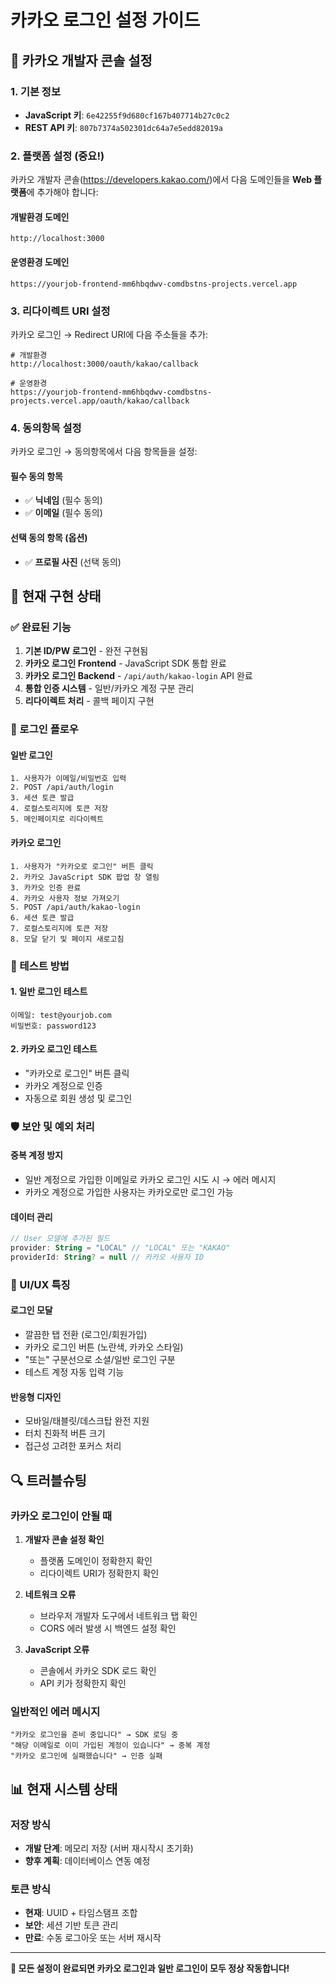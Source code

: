 # 카카오 로그인 설정 가이드

## 🔧 카카오 개발자 콘솔 설정

### 1. 기본 정보
- **JavaScript 키**: `6e42255f9d680cf167b407714b27c0c2`
- **REST API 키**: `807b7374a502301dc64a7e5edd82019a`

### 2. 플랫폼 설정 (중요!)
카카오 개발자 콘솔(https://developers.kakao.com/)에서 다음 도메인들을 **Web 플랫폼**에 추가해야 합니다:

#### 개발환경 도메인
```
http://localhost:3000
```

#### 운영환경 도메인
```
https://yourjob-frontend-mm6hbqdwv-comdbstns-projects.vercel.app
```

### 3. 리다이렉트 URI 설정
카카오 로그인 → Redirect URI에 다음 주소들을 추가:

```
# 개발환경
http://localhost:3000/oauth/kakao/callback

# 운영환경
https://yourjob-frontend-mm6hbqdwv-comdbstns-projects.vercel.app/oauth/kakao/callback
```

### 4. 동의항목 설정
카카오 로그인 → 동의항목에서 다음 항목들을 설정:

#### 필수 동의 항목
- ✅ **닉네임** (필수 동의)
- ✅ **이메일** (필수 동의)

#### 선택 동의 항목 (옵션)
- ✅ **프로필 사진** (선택 동의)

## 🚀 현재 구현 상태

### ✅ 완료된 기능
1. **기본 ID/PW 로그인** - 완전 구현됨
2. **카카오 로그인 Frontend** - JavaScript SDK 통합 완료
3. **카카오 로그인 Backend** - `/api/auth/kakao-login` API 완료
4. **통합 인증 시스템** - 일반/카카오 계정 구분 관리
5. **리다이렉트 처리** - 콜백 페이지 구현

### 🔄 로그인 플로우

#### 일반 로그인
```
1. 사용자가 이메일/비밀번호 입력
2. POST /api/auth/login
3. 세션 토큰 발급
4. 로컬스토리지에 토큰 저장
5. 메인페이지로 리다이렉트
```

#### 카카오 로그인
```
1. 사용자가 "카카오로 로그인" 버튼 클릭
2. 카카오 JavaScript SDK 팝업 창 열림
3. 카카오 인증 완료
4. 카카오 사용자 정보 가져오기
5. POST /api/auth/kakao-login
6. 세션 토큰 발급
7. 로컬스토리지에 토큰 저장
8. 모달 닫기 및 페이지 새로고침
```

### 📝 테스트 방법

#### 1. 일반 로그인 테스트
```
이메일: test@yourjob.com
비밀번호: password123
```

#### 2. 카카오 로그인 테스트
- "카카오로 로그인" 버튼 클릭
- 카카오 계정으로 인증
- 자동으로 회원 생성 및 로그인

### 🛡️ 보안 및 예외 처리

#### 중복 계정 방지
- 일반 계정으로 가입한 이메일로 카카오 로그인 시도 시 → 에러 메시지
- 카카오 계정으로 가입한 사용자는 카카오로만 로그인 가능

#### 데이터 관리
```kotlin
// User 모델에 추가된 필드
provider: String = "LOCAL" // "LOCAL" 또는 "KAKAO"
providerId: String? = null // 카카오 사용자 ID
```

### 🎨 UI/UX 특징

#### 로그인 모달
- 깔끔한 탭 전환 (로그인/회원가입)
- 카카오 로그인 버튼 (노란색, 카카오 스타일)
- "또는" 구분선으로 소셜/일반 로그인 구분
- 테스트 계정 자동 입력 기능

#### 반응형 디자인
- 모바일/태블릿/데스크탑 완전 지원
- 터치 친화적 버튼 크기
- 접근성 고려한 포커스 처리

## 🔍 트러블슈팅

### 카카오 로그인이 안될 때
1. **개발자 콘솔 설정 확인**
   - 플랫폼 도메인이 정확한지 확인
   - 리다이렉트 URI가 정확한지 확인
   
2. **네트워크 오류**
   - 브라우저 개발자 도구에서 네트워크 탭 확인
   - CORS 에러 발생 시 백엔드 설정 확인

3. **JavaScript 오류**
   - 콘솔에서 카카오 SDK 로드 확인
   - API 키가 정확한지 확인

### 일반적인 에러 메시지
```
"카카오 로그인을 준비 중입니다" → SDK 로딩 중
"해당 이메일로 이미 가입된 계정이 있습니다" → 중복 계정
"카카오 로그인에 실패했습니다" → 인증 실패
```

## 📊 현재 시스템 상태

### 저장 방식
- **개발 단계**: 메모리 저장 (서버 재시작시 초기화)
- **향후 계획**: 데이터베이스 연동 예정

### 토큰 방식
- **현재**: UUID + 타임스탬프 조합
- **보안**: 세션 기반 토큰 관리
- **만료**: 수동 로그아웃 또는 서버 재시작

---

**🎉 모든 설정이 완료되면 카카오 로그인과 일반 로그인이 모두 정상 작동합니다!**